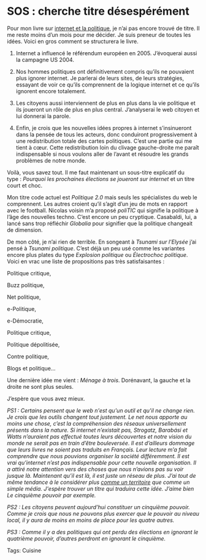 # SOS : cherche titre désespérément

Pour mon livre sur [internet et la politique](http://blog.tcrouzet.com/2006/07/20/blogs-et-politique/), je n’ai pas encore trouvé de titre. Il me reste moins d’un mois pour me décider. Je suis preneur de toutes les idées. Voici en gros comment se structurera le livre.

1. Internet a influencé le référendum européen en 2005. J’évoquerai aussi la campagne US 2004.

2. Nos hommes politiques ont définitivement compris qu’ils ne pouvaient plus ignorer internet. Je parlerai de leurs sites, de leurs stratégies, essayant de voir ce qu’ils comprennent de la logique internet et ce qu’ils ignorent encore totalement.

3. Les citoyens aussi interviennent de plus en plus dans la vie politique et ils joueront un rôle de plus en plus central. J’analyserai le web citoyen et lui donnerai la parole.

4. Enfin, je crois que les nouvelles idées propres à internet s’insinueront dans la pensée de tous les acteurs, donc conduiront progressivement à une redistribution totale des cartes politiques. C’est une partie qui me tient à cœur. Cette redistribution loin du clivage gauche-droite me paraît indispensable si nous voulons aller de l’avant et résoudre les grands problèmes de notre monde.

Voilà, vous savez tout. Il me faut maintenant un sous-titre explicatif du type : *Pourquoi les prochaines élections se joueront sur internet* et un titre court et choc.

Mon titre code actuel est *Politique 2.0* mais seuls les spécialistes du web le comprennent. Les autres croient qu’il s’agit d’un jeu de mots en rapport avec le football. Nicolas voisin m’a proposé *poliTIC* qui signifie la politique à l’âge des nouvelles techno. C’est encore un peu cryptique. Casabaldi, lui, a lancé sans trop réfléchir *Globalia* pour signifier que la politique changeait de dimension.

De mon côté, je n’ai rien de terrible. En songeant à *Tsunami sur l'Elysée* j’ai pensé à *Tsunami politique*. C’est déjà un peu usé comme les variantes encore plus plates du type *Explosion politique* ou *Électrochoc politique*. Voici en vrac une liste de propositions pas très satisfaisantes :

Politique critique,

Buzz politique,

Net politique,

e-Politique,

e-Démocratie,

Politique critique,

Politique dépolitisée,

Contre politique,

Blogs et politique…

Une dernière idée me vient : *Ménage à trois*. Dorénavant, la gauche et la droite ne sont plus seules.

J’espère que vous avez mieux.

*PS1 : Certains pensent que le web n'est qu'un outil et qu'il ne change rien. Je crois que les outils changent tout justement. Le net nous apporte au moins une chose, c’est la compréhension des réseaux universellement présents dans la nature. Si internet n’existait pas, Strogatz, Barabási et Watts n’auraient pas effectué toutes leurs découvertes et notre vision du monde ne serait pas en train d’être bouleversée. Il est d’ailleurs dommage que leurs livres ne soient pas traduits en Français. Leur lecture m’a fait comprendre que nous pouvions organiser la société différemment. Il est vrai qu’internet n’est pas indispensable pour cette nouvelle organisation. Il a attiré notre attention vers des choses que nous n’avions pas su voir jusque là. Maintenant qu’il est là, il est juste un réseau de plus. J’ai tout de même tendance à le considérer plus* [*comme un territoire*](http://blog.tcrouzet.com/2006/07/12/internet-comme-territoire/) *que comme un simple média. J'espère trouver un titre qui traduira cette idée. J’aime bien Le cinquième pouvoir par exemple.*

*PS2 : Les citoyens peuvent aujourd’hui constituer un cinquième pouvoir. Comme je crois que nous ne pouvons plus exercer que le pouvoir au niveau local, il y aura de moins en moins de place pour les quatre autres.*

*PS3 : Comme il y a des politiques qui ont perdu des élections en ignorant le quatrième pouvoir, d’autres perdront en ignorant le cinquième.*

Tags: Cuisine